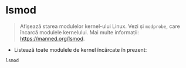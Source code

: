 # lsmod

> Afișează starea modulelor kernel-ului Linux.
> Vezi și `modprobe`, care încarcă modulele kernelului.
> Mai multe informații: <https://manned.org/lsmod>.

- Listează toate modulele de kernel încărcate în prezent:

`lsmod`
